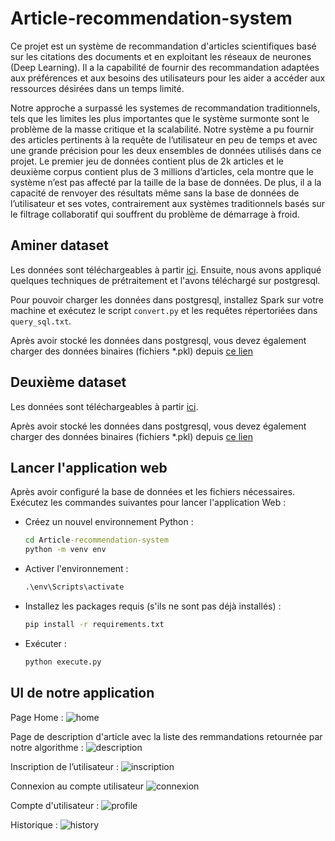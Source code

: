 # Article-recommendation-system

Ce projet est un système de recommandation d'articles scientifiques basé sur les citations des documents et en exploitant les réseaux de neurones (Deep Learning). Il a la capabilité de fournir des recommandation adaptées aux préférences et aux besoins  des utilisateurs pour les aider a accéder aux ressources désirées dans un temps limité.

Notre approche a surpassé les systemes de recommandation traditionnels, tels que les limites les plus importantes que le système surmonte sont le problème de la masse critique et la scalabilité. Notre système a pu fournir des articles pertinents à la requête de l’utilisateur en peu de temps et avec une grande précision pour
les deux ensembles de données utilisés dans ce projet. Le premier jeu de données contient plus de 2k articles et le deuxième corpus contient plus de 3 millions d’articles, cela montre que le système n’est pas affecté par la taille de la base de données. De plus, il a la capacité de renvoyer des résultats même sans la base de données de l’utilisateur et ses votes, contrairement aux systèmes traditionnels basés sur le filtrage collaboratif qui souffrent du problème de démarrage à froid.


## Aminer dataset

Les données sont téléchargeables à partir [ici](https://www.aminer.org/citation). Ensuite, nous avons appliqué quelques techniques de prétraitement et l'avons téléchargé sur postgresql.

Pour pouvoir charger les données dans postgresql, installez Spark sur votre machine et exécutez le script ```convert.py``` et les requêtes répertoriées dans ```query_sql.txt```.

Après avoir stocké les données dans postgresql, vous devez également charger des données binaires (fichiers *.pkl) depuis [ce lien](https://www.kaggle.com/code/yassou432/recommendation-system-part-2-2/data)

## Deuxième dataset

Les données sont téléchargeables à partir [ici](https://github.com/SJ-palpa/curation_projet). 

Après avoir stocké les données dans postgresql, vous devez également charger des données binaires (fichiers *.pkl) depuis [ce lien](https://www.kaggle.com/code/yassou432/random-data-for-recommendation-system-part-02/data)

## Lancer l'application web

Après avoir configuré la base de données et les fichiers nécessaires. Exécutez les commandes suivantes pour lancer l'application Web :

- Créez un nouvel environnement Python :

  ```cmd
  cd Article-recommendation-system
  python -m venv env
  ```

- Activer l'environnement :

  ```cmd
  .\env\Scripts\activate
  ```

- Installez les packages requis (s'ils ne sont pas déjà installés) :
  
  ```cmd
  pip install -r requirements.txt
  ```

- Exécuter :

  ```cmd
  python execute.py
  ```

## UI de notre application

Page Home :
![home](https://mega.nz/file/jixmHAjL#KfiN-qjwGRBlbh-J7QME8GdvvA9afv8WQRY_We32Sdo)

Page de description d'article avec la liste des remmandations retournée par notre algorithme :
![description](https://mega.nz/file/z2gTGT6a#FZ6eDHTrwRp77ywkT6ITw0am0388-tasy-Tl-N2Qx2I)

Inscription de l’utilisateur :
![inscription](https://mega.nz/file/7nhxkSBC#0Vgzis79snLfsxApNcVT5h8zsbiPoJWEvYljnsl-IIQ)

Connexion au compte utilisateur
![connexion](https://mega.nz/file/jrQwWZBK#FkcNgSXJSCfXkGckJ0oJ1qDAMskoWrc7tRhgt_wqMSw)

Compte d'utilisateur :
![profile](https://mega.nz/file/X6gmSB5Z#z60XxUtI9C48d90W_Zo28mYS7JzDAdBTZTKyKYIjQuI)

Historique :
![history](https://mega.nz/file/vn4QhKrK#OanPLCmaKGRNp6-weYj3LuQNXDQTcJ5yBZ5rqcNgOzQ)




